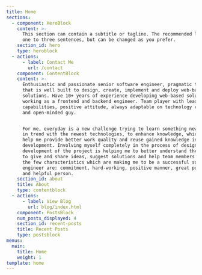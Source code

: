 ```yaml
---
title: Home
sections:
  - component: HeroBlock
    content: >-
      This section can contain a subtitle or tagline. The recommended length is
      one to three sentences, but can be changed as you prefer.
    section_id: hero
    type: heroblock
  - actions:
      - label: Contact Me
        url: /contact
    component: ContentBlock
    content: >-
      Enthusiastic and passionate senior software engineer, pragmatic thinker
      that is well built to design, create, implement and deploy web-based
      solutions. Have 10+ years of experience developing web-based solutions
      working as a frontend and backend engineer. Team player with leading
      capabilities, positive attitude, always adaptable on technology changes,
      and open-minded guy. 


      For me, everyday is a new challenge trying to learn something new, to be
      in trend with the newest technologies, to enhance knowledge, which will
      help me provide better work quality and reuse gained knowledge in project
      development. Involving myself completely in the process of designing and
      development of the project is helping me to better understand the project,
      to give and share ideas, suggest solutions and help team members. One of
      the few characteristics which are making me to be a successful software
      engineer are: commitment, hard-working, positive manner, great potential
      and helpful person.
    section_id: about
    title: About
    type: contentblock
  - actions:
      - label: View Blog
        url: blog/index.html
    component: PostsBlock
    num_posts_displayed: 4
    section_id: recent-posts
    title: Recent Posts
    type: postsblock
menus:
  main:
    title: Home
    weight: 1
template: home
---
```


